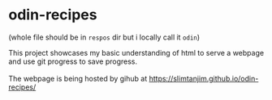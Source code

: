 # odin-recipes
(whole file should be in `respos` dir but i locally call it `odin`) 

This project showcases my basic understanding of 
html to serve a webpage and use git progress to save progress. <br /> <br />
The webpage is being hosted by gihub at https://slimtanjim.github.io/odin-recipes/ 


